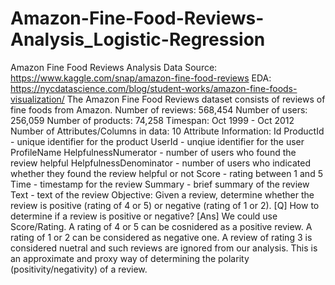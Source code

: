 # Amazon-Fine-Food-Reviews-Analysis_Logistic-Regression
Amazon Fine Food Reviews Analysis Data Source: https://www.kaggle.com/snap/amazon-fine-food-reviews  EDA: https://nycdatascience.com/blog/student-works/amazon-fine-foods-visualization/  The Amazon Fine Food Reviews dataset consists of reviews of fine foods from Amazon.  Number of reviews: 568,454 Number of users: 256,059 Number of products: 74,258 Timespan: Oct 1999 - Oct 2012 Number of Attributes/Columns in data: 10  Attribute Information:  Id ProductId - unique identifier for the product UserId - unqiue identifier for the user ProfileName HelpfulnessNumerator - number of users who found the review helpful HelpfulnessDenominator - number of users who indicated whether they found the review helpful or not Score - rating between 1 and 5 Time - timestamp for the review Summary - brief summary of the review Text - text of the review Objective: Given a review, determine whether the review is positive (rating of 4 or 5) or negative (rating of 1 or 2).   [Q] How to determine if a review is positive or negative?  [Ans] We could use Score/Rating. A rating of 4 or 5 can be cosnidered as a positive review. A rating of 1 or 2 can be considered as negative one. A review of rating 3 is considered nuetral and such reviews are ignored from our analysis. This is an approximate and proxy way of determining the polarity (positivity/negativity) of a review.
